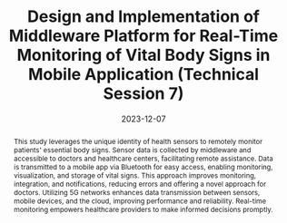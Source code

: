 ---
title: "Design and Implementation of Middleware Platform for Real-Time Monitoring of Vital Body Signs in Mobile Application (Technical Session 7)"
collection: publications
permalink: /publication/2022-ic1
date: 2023-12-07
venue: 'The 24th International Symposium on Advanced Intelligent Systems (ISIS)'
# paperurl: '/files/pdf/research/IC1_Deep Reinforcement Learning Based Power Allocation in Multi-cell Massive MIMO.pdf'
# slidesurl: 'http://academicpages.github.io/files/slides1.pdf'
pubtype: 'international_conference'
# just display our icon symbols
# link: ' '
# code: 'https://github.com/FIVEYOUNGWOO/DRL-Based-Power-Allocation-For-Multi-Cell-Massive-MIMO'
# github: 'https://github.com/FIVEYOUNGWOO/DRL-Based-Power-Allocation-For-Multi-Cell-Massive-MIMO'
citation: 'Raghavendra Ganiga, <strong>Youngwoo Oh</strong> and Wooyeol Choi. &quot;Design and Implementation of Middleware Platform for Real-Time Monitoring of Vital Body Signs in Mobile Application.&quot; <i>The 24th International Symposium on Advanced Intelligent Systems (ISIS)</i>, Gwangju, Republic of Korea, 2023.12.06 - 09. (<u>Status: Presented on 2023.12.07.</u>)'
excerpt_separator: ""
abstract: This study leverages the unique identity of health sensors to remotely monitor patients' essential body signs. Sensor data is collected by middleware and accessible to doctors and healthcare centers, facilitating remote assistance. Data is transmitted to a mobile app via Bluetooth for easy access, enabling monitoring, visualization, and storage of vital signs. This approach improves monitoring, integration, and notifications, reducing errors and offering a novel approach for doctors. Utilizing 5G networks enhances data transmission between sensors, mobile devices, and the cloud, improving performance and reliability. Real-time monitoring empowers healthcare providers to make informed decisions promptly.
---